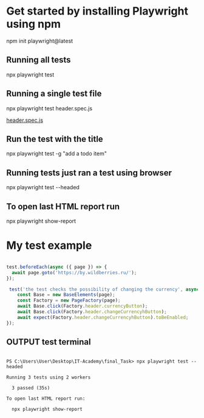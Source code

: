 # Get started by installing Playwright using npm
npm init playwright@latest 

## Running all tests
npx playwright test

## Running a single test file
npx playwright test header.spec.js 

[header.spec.js](tests\header.test.spec.js)

## Run the test with the title
npx playwright test -g "add a todo item"

## Running tests just ran a test using browser
npx playwright test --headed

## To open last HTML report run
npx playwright show-report

# My test example

```js

test.beforeEach(async ({ page }) => {
  await page.goto('https://by.wildberries.ru/');
});

 test('the test checks the possibility of changing the currency', async ({ page }) => {
    const Base = new BaseElements(page);
    const Factory = new PageFactory(page);
    await Base.click(Factory.header.currencyButton);
    await Base.click(Factory.header.changeCurrencyhButton);
    await expect(Factory.header.changeCurrencyhButton).toBeEnabled;
});


```
## OUTPUT test terminal

```

PS C:\Users\User\Desktop\IT-Academy\final_Task> npx playwright test --headed

Running 3 tests using 2 workers

  3 passed (35s)

To open last HTML report run:

  npx playwright show-report

```
